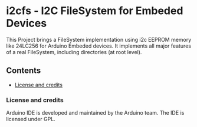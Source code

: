 # i2cfs - I2C FileSystem for Embeded Devices

This Project brings a FileSystem implementation using i2c EEPROM memory like 24LC256 
for Arduino Embeded devices. It implements all major features of a real FileSystem, 
including directories (at root level).

## Contents
- [License and credits](#license-and-credits)

### License and credits ###

Arduino IDE is developed and maintained by the Arduino team. The IDE is licensed under GPL.
